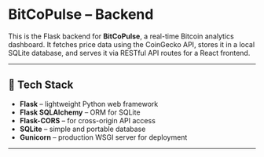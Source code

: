 # BitCoPulse – Backend

This is the Flask backend for **BitCoPulse**, a real-time Bitcoin analytics dashboard. It fetches price data using the CoinGecko API, stores it in a local SQLite database, and serves it via RESTful API routes for a React frontend.

---

## 🔧 Tech Stack

- **Flask** – lightweight Python web framework
- **Flask SQLAlchemy** – ORM for SQLite
- **Flask-CORS** – for cross-origin API access
- **SQLite** – simple and portable database
- **Gunicorn** – production WSGI server for deployment

---
